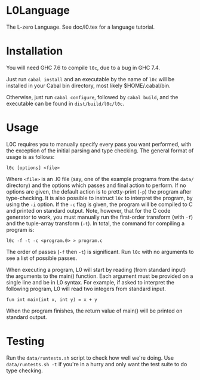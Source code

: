 L0Language
==========

The L-zero Language.  See doc/l0.tex for a language tutorial.

Installation
============

You will need GHC 7.6 to compile `l0c`, due to a bug in GHC 7.4.

Just run `cabal install` and an executable by the name of `l0c` will be
installed in your Cabal bin directory, most likely $HOME/.cabal/bin.

Otherwise, just run `cabal configure`, followed by `cabal build`, and
the executable can be found in `dist/build/l0c/l0c`.

Usage
=====

L0C requires you to manually specify every pass you want performed,
with the exception of the initial parsing and type checking.  The
general format of usage is as follows:

    l0c [options] <file>

Where `<file>` is an .l0 file (say, one of the example programs from
the `data/` directory) and the options which passes and final action
to perform.  If no options are given, the default action is to
pretty-print (`-p`) the program after type-checking.  It is also
possible to instruct `l0c` to interpret the program, by using the `-i`
option.  If the `-c` flag is given, the program will be compiled to C
and printed on standard output.  Note, however, that for the C code
generator to work, you must manually run the first-order transform
(with `-f`) and the tuple-array transform (`-t`).  In total, the
command for compiling a program is:

    l0c -f -t -c <program.0> > program.c

The order of passes (`-f` then `-t`) is significant.  Run `l0c` with
no arguments to see a list of possible passes.

When executing a program, L0 will start by reading (from standard
input) the arguments to the main() function.  Each argument must be
provided on a single line and be in L0 syntax.  For example, if asked
to interpret the following program, L0 will read two integers from
standard input.

    fun int main(int x, int y) = x + y

When the program finishes, the return value of main() will be printed
on standard output.

Testing
=======

Run the `data/runtests.sh` script to check how well we're doing.  Use
`data/runtests.sh -t` if you're in a hurry and only want the test
suite to do type checking.
